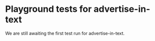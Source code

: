 # Playground tests for advertise-in-text
We are still awaiting the first test run for advertise-in-text.
